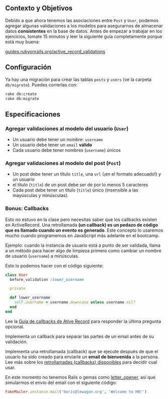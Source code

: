 ## Contexto y Objetivos

Debido a que ahora tenemos las asociaciones entre `Post` y `User`, podemos agregar algunas validaciones a los modelos para asegurarnos de almacenar datos **consistentes** en la base de datos. Antes de empezar a trabajar en los ejercicios, tomate 15 minutos y leer la siguiente guía completamente porque está muy buena:

[guides.rubyonrails.org/active\_record\_validations](http://guides.rubyonrails.org/active_record_validations.html)

## Configuración

Ya hay una migración para crear las tablas `posts` y `users` (ve la carpeta `db/migrate`). Puedes correrlas con:

```bash
rake db:create
rake db:migrate
```

## Especificaciones

### Agregar validaciones al modelo del usuario (`User`)

- Un usuario debe tener un nombre: `username`
- Un usuario debe tener un `email` **válido**
- Cada usuario debe tener nombres (`username`) únicos

### Agregar validaciones al modelo del post (`Post`)

- Un post debe tener un título `title`, una `url` (¡en el formato adecuado!) y un usuario
- el título (`title`) de un post debe ser de por lo menos 5 caracteres
- Cada post debe tener un título (`title`) único (insensible a las mayúsculas y minúsculas).

### Bonus: Callbacks

Esto no estuvo en la clase pero necesitas saber que los callbacks existen en ActiveRecord. Una retrollamada **(un callback) es un pedazo de código que es llamado cuando un evento es generado**. Este concepto lo usaremos mucho cuando programemos en JavaScript más adelante en el bootcamp.

Ejemplo: cuando la instancia de usuario está a punto de ser validada, llama a un método para hacer algo de limpieza primero como cambiar un nombre de usuario (`username`) a minúsculas.

Esto lo podemos hacer con el código siguiente:

```ruby
class User
  before_validation :lower_username

  private

  def lower_username
    self.username = username.downcase unless username.nil?
  end
end
```

Lee la [Guía de callbacks de Ative Record](http://guides.rubyonrails.org/active_record_callbacks.html) para responder la última pregunta opcional.

Implementa un callback para separar las partes de un email antes de su validación.

Implementa una retrollamada (callback) que se ejecute después de que el usuario ha sido creado para enviarle un **email de bienvenida** a la persona. Lee más sobre los [retrollamadas (callbacks) disponibles](http://guides.rubyonrails.org/active_record_callbacks.html#available-callbacks) para decidir cual usar.

En este momento no tenemos Rails o gemas como [letter_opener](https://github.com/ryanb/letter_opener), así que simularmos el envío del email con el siguiente código:

```ruby
FakeMailer.instance.mail('boris@lewagon.org', 'Welcome to HN!')
```
